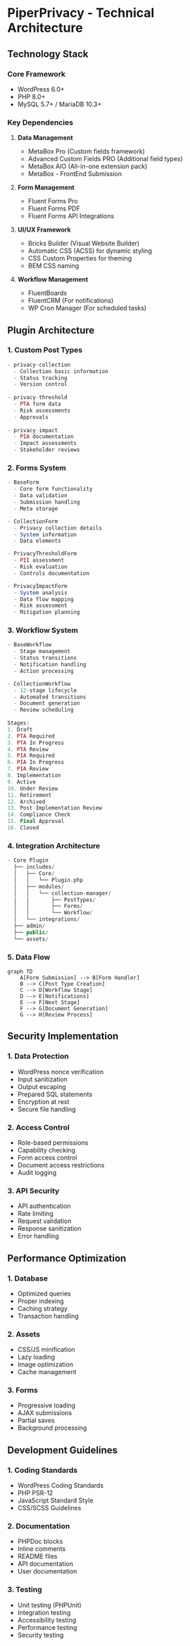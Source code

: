 # PiperPrivacy - Technical Architecture

## Technology Stack

### Core Framework
- WordPress 6.0+
- PHP 8.0+
- MySQL 5.7+ / MariaDB 10.3+

### Key Dependencies
1. **Data Management**
   - MetaBox Pro (Custom fields framework)
   - Advanced Custom Fields PRO (Additional field types)
   - MetaBox AIO (All-in-one extension pack)
   - MetaBox - FrontEnd Submission

2. **Form Management**
   - Fluent Forms Pro
   - Fluent Forms PDF
   - Fluent Forms API Integrations

3. **UI/UX Framework**
   - Bricks Builder (Visual Website Builder)
   - Automatic CSS (ACSS) for dynamic styling
   - CSS Custom Properties for theming
   - BEM CSS naming

4. **Workflow Management**
   - FluentBoards
   - FluentCRM (For notifications)
   - WP Cron Manager (For scheduled tasks)

## Plugin Architecture

### 1. Custom Post Types
```php
- privacy-collection
  - Collection basic information
  - Status tracking
  - Version control
  
- privacy-threshold
  - PTA form data
  - Risk assessments
  - Approvals
  
- privacy-impact
  - PIA documentation
  - Impact assessments
  - Stakeholder reviews
```

### 2. Forms System
```php
- BaseForm
  - Core form functionality
  - Data validation
  - Submission handling
  - Meta storage

- CollectionForm
  - Privacy collection details
  - System information
  - Data elements

- PrivacyThresholdForm
  - PII assessment
  - Risk evaluation
  - Controls documentation

- PrivacyImpactForm
  - System analysis
  - Data flow mapping
  - Risk assessment
  - Mitigation planning
```

### 3. Workflow System
```php
- BaseWorkflow
  - Stage management
  - Status transitions
  - Notification handling
  - Action processing

- CollectionWorkflow
  - 12-stage lifecycle
  - Automated transitions
  - Document generation
  - Review scheduling
  
Stages:
1. Draft
2. PTA Required
3. PTA In Progress
4. PTA Review
5. PIA Required
6. PIA In Progress
7. PIA Review
8. Implementation
9. Active
10. Under Review
11. Retirement
12. Archived
13. Post-Implementation Review
14. Compliance Check
15. Final Approval
16. Closed
```

### 4. Integration Architecture
```php
- Core Plugin
  ├── includes/
  │   ├── Core/
  │   │   └── Plugin.php
  │   ├── modules/
  │   │   └── collection-manager/
  │   │       ├── PostTypes/
  │   │       ├── Forms/
  │   │       └── Workflow/
  │   └── integrations/
  ├── admin/
  ├── public/
  └── assets/
```

### 5. Data Flow
```mermaid
graph TD
    A[Form Submission] --> B[Form Handler]
    B --> C[Post Type Creation]
    C --> D[Workflow Stage]
    D --> E[Notifications]
    E --> F[Next Stage]
    F --> G[Document Generation]
    G --> H[Review Process]
```

## Security Implementation

### 1. Data Protection
- WordPress nonce verification
- Input sanitization
- Output escaping
- Prepared SQL statements
- Encryption at rest
- Secure file handling

### 2. Access Control
- Role-based permissions
- Capability checking
- Form access control
- Document access restrictions
- Audit logging

### 3. API Security
- API authentication
- Rate limiting
- Request validation
- Response sanitization
- Error handling

## Performance Optimization

### 1. Database
- Optimized queries
- Proper indexing
- Caching strategy
- Transaction handling

### 2. Assets
- CSS/JS minification
- Lazy loading
- Image optimization
- Cache management

### 3. Forms
- Progressive loading
- AJAX submissions
- Partial saves
- Background processing

## Development Guidelines

### 1. Coding Standards
- WordPress Coding Standards
- PHP PSR-12
- JavaScript Standard Style
- CSS/SCSS Guidelines

### 2. Documentation
- PHPDoc blocks
- Inline comments
- README files
- API documentation
- User documentation

### 3. Testing
- Unit testing (PHPUnit)
- Integration testing
- Accessibility testing
- Performance testing
- Security testing